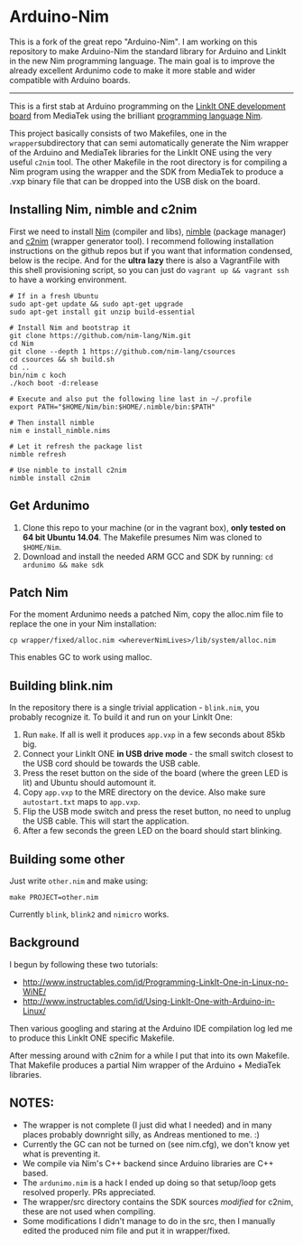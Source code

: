 # Arduino-Nim

This is a fork of the great repo "Arduino-Nim". I am working on this repository to make Arduino-Nim the standard library for Arduino and LinkIt in the new Nim programming language. The main goal is to improve the already excellent Ardunimo code to make it more stable and wider compatible with Arduino boards.

-------

This is a first stab at Arduino programming on the <a href="https://www.hackster.io/mediateklabs/products/linkit-one">LinkIt ONE development board</a> from MediaTek using the brilliant <a href="http://nim-lang.org">programming language Nim</a>.

This project basically consists of two Makefiles, one in the `wrapper`subdirectory that can semi automatically generate the Nim wrapper of the Arduino and MediaTek libraries for the LinkIt ONE using the very useful `c2nim` tool. The other Makefile in the root directory is for compiling a Nim program using the wrapper and the SDK from MediaTek to produce a .vxp binary file that can be dropped into the USB disk on the board.

## Installing Nim, nimble and c2nim

First we need to install <a href="https://github.com/nim-lang/nim">Nim</a> (compiler and libs), <a href="https://github.com/nim-lang/nimble">nimble</a> (package manager) and <a href="https://github.com/nim-lang/c2nim">c2nim</a> (wrapper generator tool). I recommend following installation instructions on the github repos but if you want that information condensed, below is the recipe. And for the **ultra lazy** there is also a VagrantFile with this shell provisioning script, so you can just do `vagrant up && vagrant ssh` to have a working environment.

```
# If in a fresh Ubuntu
sudo apt-get update && sudo apt-get upgrade
sudo apt-get install git unzip build-essential

# Install Nim and bootstrap it
git clone https://github.com/nim-lang/Nim.git
cd Nim
git clone --depth 1 https://github.com/nim-lang/csources
cd csources && sh build.sh
cd ..
bin/nim c koch
./koch boot -d:release

# Execute and also put the following line last in ~/.profile
export PATH="$HOME/Nim/bin:$HOME/.nimble/bin:$PATH"

# Then install nimble
nim e install_nimble.nims

# Let it refresh the package list
nimble refresh

# Use nimble to install c2nim
nimble install c2nim
```

## Get Ardunimo
1. Clone this repo to your machine (or in the vagrant box), **only tested on 64 bit Ubuntu 14.04**. The Makefile presumes Nim was cloned to `$HOME/Nim`.
2. Download and install the needed ARM GCC and SDK by running: `cd ardunimo && make sdk`

## Patch Nim
For the moment Ardunimo needs a patched Nim, copy the alloc.nim file to replace the one in your Nim installation:
```
cp wrapper/fixed/alloc.nim <whereverNimLives>/lib/system/alloc.nim
```
This enables GC to work using malloc.

## Building blink.nim
In the repository there is a single trivial application - `blink.nim`, you probably recognize it. To build it and run on your LinkIt One:

1. Run `make`. If all is well it produces `app.vxp` in a few seconds about 85kb big.
2. Connect your LinkIt ONE **in USB drive mode** - the small switch closest to the USB cord should be towards the USB cable.
3. Press the reset button on the side of the board (where the green LED is lit) and Ubuntu should automount it.
4. Copy `app.vxp` to the MRE directory on the device. Also make sure `autostart.txt` maps to `app.vxp`.
5. Flip the USB mode switch and press the reset button, no need to unplug the USB cable. This will start the application.
6. After a few seconds the green LED on the board should start blinking.

## Building some other
Just write `other.nim` and make using:
```
make PROJECT=other.nim
```

Currently `blink`, `blink2` and `nimicro` works.


## Background
I begun by following these two tutorials:

* http://www.instructables.com/id/Programming-LinkIt-One-in-Linux-no-WiNE/
* http://www.instructables.com/id/Using-LinkIt-One-with-Arduino-in-Linux/

Then various googling and staring at the Arduino IDE compilation log led me to produce this LinkIt ONE specific Makefile.

After messing around with c2nim for a while I put that into its own Makefile. That Makefile produces a partial Nim wrapper of the Arduino + MediaTek libraries.


## NOTES:

* The wrapper is not complete (I just did what I needed) and in many places probably downright silly, as Andreas mentioned to me. :)
* Currently the GC can not be turned on (see nim.cfg), we don't know yet what is preventing it.
* We compile via Nim's C++ backend since Arduino libraries are C++ based.
* The `ardunimo.nim` is a hack I ended up doing so that setup/loop gets resolved properly. PRs appreciated.
* The wrapper/src directory contains the SDK sources *modified* for c2nim, these are not used when compiling.
* Some modifications I didn't manage to do in the src, then I manually edited the produced nim file and put it in wrapper/fixed.

